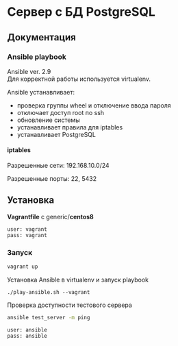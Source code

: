 # Сервер с БД PostgreSQL

## Документация

### Ansible playbook

Ansible ver. 2.9  
Для корректной работы используется
virtualenv.

Ansible устанавливает:

- проверка группы wheel и отключение ввода пароля
- отключает доступ root по ssh
- обновление системы
- устанавливает правила для iptables
- устанавливает PostgreSQL

#### iptables

Разрешенные сети:
192.168.10.0/24

Разрешенные порты:
22, 5432

## Установка

**Vagrantfile** c generic/**centos8**

```
user: vagrant
pass: vagrant
```

### Запуск

```bash
vagrant up
```

Установка Ansible в virtualenv и запуск playbook

```
./play-ansible.sh --vagrant
```

Проверка доступности тестового сервера

```bash
ansible test_server -m ping
```

```
user: ansible
pass: ansible
```
